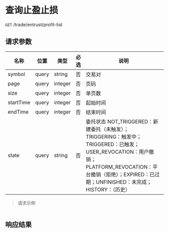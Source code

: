 # 查询止盈止损

`GET` /trade/entrust/profit-list

## 请求参数

| 名称        | 位置    | 类型      | 必选 | 说明                                                                                                                                                  |
|-----------|-------|---------|----|-----------------------------------------------------------------------------------------------------------------------------------------------------|
| symbol    | query | string  | 否  | 交易对                                                                                                                                                 |
| page      | query | integer | 否  | 页码                                                                                                                                                  |
| size      | query | integer | 否  | 单页数                                                                                                                                                 |
| startTime | query | integer | 否  | 起始时间                                                                                                                                                |
| endTime   | query | integer | 否  | 结束时间                                                                                                                                                |
| state     | query | string  | 否  | 委托状态 NOT_TRIGGERED：新建委托（未触发）；TRIGGERING：触发中；TRIGGERED：已触发；USER_REVOCATION：用户撤销；PLATFORM_REVOCATION：平台撤销（拒绝）；EXPIRED：已过期；UNFINISHED：未完成；HISTORY：（历史） |

> 请求示例

```shell

```

## 响应结果

```json

```

